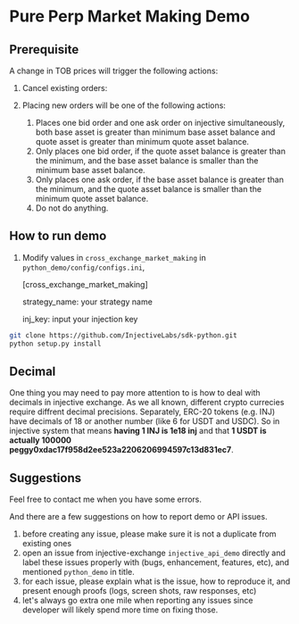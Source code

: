 # Pure Perp Market Making Demo
## Prerequisite
A change in TOB prices will trigger the following actions:
1. Cancel existing orders:

2. Placing new orders will be one of the following actions:
	1. Places one bid order and one ask order on injective simultaneously, both base asset is greater than minimum base asset balance and quote asset is greater than minimum quote asset balance.
	2. Only places one bid order, if the quote asset balance is greater than the minimum, and the base asset balance is smaller than the minimum base asset balance.
	3. Only places one ask order, if the base asset balance is greater than the minimum, and the quote asset balance is smaller than the minimum quote asset balance.
	4. Do not do anything.

## How to run demo

1. Modify values in `cross_exchange_market_making` in `python_demo/config/configs.ini`, 

	[cross_exchange_market_making]

	strategy_name: your strategy name

	inj_key: input your injection key

```bash
git clone https://github.com/InjectiveLabs/sdk-python.git
python setup.py install
```
## Decimal


One thing you may need to pay more attention to is how to deal with decimals in injective exchange. As we all known, different crypto currecies require diffrent decimal precisions. Separately, ERC-20 tokens (e.g. INJ) have decimals of 18 or another number (like 6 for USDT and USDC).  So in injective system that means **having 1 INJ is 1e18 inj** and that **1 USDT is actually 100000 peggy0xdac17f958d2ee523a2206206994597c13d831ec7**.



## Suggestions

Feel free to contact me when you have some errors.

And there are a few suggestions on how to report demo or API  issues.

1. before creating any issue, please make sure it is not a duplicate from existing ones
2. open an issue from injective-exchange `injective_api_demo` directly and label these issues properly with (bugs, enhancement, features, etc), and mentioned `python_demo` in title.
3. for each issue, please explain what is the issue, how to reproduce it, and present enough proofs (logs, screen shots, raw responses, etc)
4. let's always go extra one mile when reporting any issues since developer will likely spend more time on fixing those.

